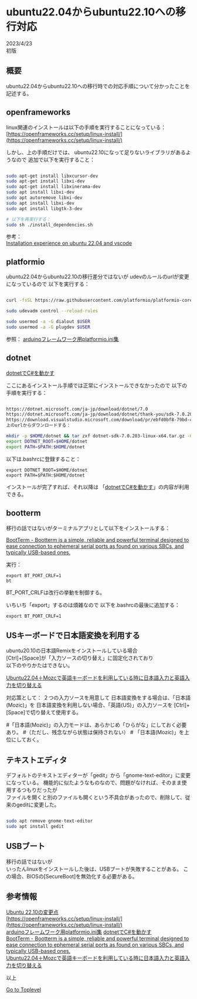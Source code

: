     
# ubuntu22.04からubuntu22.10への移行対応  

2023/4/23        
初版    
  
## 概要 
ubuntu22.04からubuntu22.10への移行時での対応手順について分かったことを記述する。
  

## openframeworks
linux関連のインストールは以下の手順を実行することになっている：
[https://openframeworks.cc/setup/linux-install/](https://openframeworks.cc/setup/linux-install/)  

しかし、上の手順だけでは、
ubuntu22.10になって足りないライブラリがあるようなので
追加で以下を実行すること：

```bash

sudo apt-get install libxcursor-dev
sudo apt-get install libxi-dev
sudo apt-get install libxinerama-dev
sudo apt install libxi-dev
sudo apt autoremove libxi-dev
sudo apt install libxi-dev
sudo apt install libgtk-3-dev

# 以下を再実行する：
sudo sh ./install_dependencies.sh
```

参考：  
[Installation experience on ubuntu 22.04 and vscode](https://forum.openframeworks.cc/t/installation-experience-on-ubuntu-22-04-and-vscode/40544)  


## platformio
ubuntu22.04からubuntu22.10の移行差分ではないが
udevのルールのurlが変更になっているので
以下を実行する：

```bash

curl -fsSL https://raw.githubusercontent.com/platformio/platformio-core/develop/platformio/assets/system/99-platformio-udev.rules | sudo tee /etc/udev/rules.d/99-platformio-udev.rules

sudo udevadm control --reload-rules

sudo usermod -a -G dialout $USER
sudo usermod -a -G plugdev $USER

```

参照：
[arduinoフレームワーク用platformio.ini集](https://beta-notes.way-nifty.com/blog/2021/02/post-2b331d.html) 


## dotnet
[dotnetでC#を動かす](https://xshigee.github.io/web0/md/dotnet_Cs.html)  

ここにあるインストール手順では正常にインストールできなかったので
以下の手順を実行する：

```bash

https://dotnet.microsoft.com/ja-jp/download/dotnet/7.0
https://dotnet.microsoft.com/ja-jp/download/dotnet/thank-you/sdk-7.0.203-linux-x64-binaries
https://download.visualstudio.microsoft.com/download/pr/ebfd0bf8-79bd-480a-9e81-0b217463738d/9adc6bf0614ce02670101e278a2d8555/dotnet-sdk-7.0.203-linux-x64.tar.gz
上のurlからダウンロードする：

mkdir -p $HOME/dotnet && tar zxf dotnet-sdk-7.0.203-linux-x64.tar.gz -C $HOME/dotnet
export DOTNET_ROOT=$HOME/dotnet
export PATH=$PATH:$HOME/dotnet

```

以下は.bashrcに登録すること：
```
export DOTNET_ROOT=$HOME/dotnet
export PATH=$PATH:$HOME/dotnet

```
インストールが完了すれば、それ以降は
「[dotnetでC#を動かす](https://xshigee.github.io/web0/md/dotnet_Cs.html)」の内容が利用できる。

## bootterm
移行の話ではないがターミナルアプリとして以下をインストールする：

[BootTerm - Bootterm is a simple, reliable and powerful terminal designed to ease connection to ephemeral serial ports as found on various SBCs, and typically USB-based ones.](https://github.com/wtarreau/bootterm)  

実行：
```
export BT_PORT_CRLF=1
bt
```
BT_PORT_CRLFは改行の挙動を制御する。

いちいち「export」するのは煩雑なので
以下を.bashrcの最後に追加する：
```
export BT_PORT_CRLF=1

```


## USキーボードで日本語変換を利用する
ubuntu20.10の日本語Remixをインストールしている場合  
[Ctrl]+[Space]が「入力ソースの切り替え」に固定化されており  
以下のやりかたはできない。

[Ubuntu22.04＋Mozcで英語キーボードを利用している時に日本語入力と英語入力を切り替える](https://qiita.com/kojix2/items/215c1477f38c6d2d7afa)

対応策として：
２つの入力ソースを用意して
日本語変換をする場合は、「日本語(Mozic)」を
日本語変換を利用しない場合、「英語(US)」の入力ソースを
[Ctrl]+[Space]で切り替えて使用する。

\#「日本語(Mozic)」の入力モードは、あらかじめ「ひらがな」にしておく必要あり。
\#（ただし、残念ながら状態は保持されない）
\# 「日本語(Mozic)」を上位にしておく。


## テキストエディタ
デフォルトのテキストエディターが「gedit」から「gnome-text-editor」に変更になっている。
機能的に似たようなものなので、問題がなければ、そのまま使用するつもりだったが  
ファイルを開くと別のファイルも開くという不具合があったので、削除して、従来のgeditに変更した。

```bash

sudo apt remove gnome-text-editor
sudo apt install gedit
```


## USBブート
移行の話ではないが  
いったんlinuxをインストールした後は、USBブートが失敗することがある。
この場合、BIOSの[SecureBoot]を無効化する必要がある。


## 参考情報   
[Ubuntu 22.10の変更点](https://gihyo.jp/admin/serial/01/ubuntu-recipe/0735)  
[https://openframeworks.cc/setup/linux-install/](https://openframeworks.cc/setup/linux-install/)  
[arduinoフレームワーク用platformio.ini集](https://beta-notes.way-nifty.com/blog/2021/02/post-2b331d.html) 
[dotnetでC#を動かす](https://xshigee.github.io/web0/md/dotnet_Cs.html)  
[BootTerm - Bootterm is a simple, reliable and powerful terminal designed to ease connection to ephemeral serial ports as found on various SBCs, and typically USB-based ones.](https://github.com/wtarreau/bootterm)  
[Ubuntu22.04＋Mozcで英語キーボードを利用している時に日本語入力と英語入力を切り替える](https://qiita.com/kojix2/items/215c1477f38c6d2d7afa)


以上  

[Go to Toplevel](https://xshigee.github.io/web0/)  

